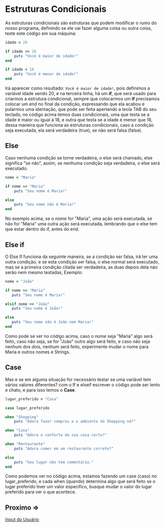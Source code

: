 # Estruturas Condicionais

As estruturas condicionais são estruturas que podem modificar o rumo do nosso programa, definindo se ele vai fazer alguma coisa ou outra coisa, teste este código em sua máquina:

```ruby
idade = 20

if idade >= 18
    puts "Você é maior de idade!"
end

if idade < 18
    puts "Você é menor de idade!"
end
```

Irá aparecer como resultado: `Você é maior de idade!`, pois definimos a variável idade sendo 20, e na terceira linha, há um **if**, que será usado para criarmos a estrutura condicional, sempre que colocarmos um **if** precisamos colocar um end no final da condição, expressando que ela acabou e pularmos uma identação, que pode ser feita apertando a tecla TAB do seu teclado, no código acima temos duas condicionais, uma que testa se a idade é maior ou igual á 18, e outra que testa se a idade é menor que 18, dessa maneira que funciona as estruturas condicionais, caso a condição seja executada, ela será verdadeira (true), se não será falsa (false).

## Else

Caso nenhuma condição se torne verdadeira, o else será chamado, else significa "se não", assim, se nenhuma condição seja verdadeira, o else será executado.

```ruby
nome = "Maria"

if nome == "Maria"
    puts "Seu nome é Maria!"

else
    puts "Seu nome não é Maria!"
end
```

No exemplo acima, se o nome for "Maria", uma ação será executada, se não for "Maria" uma outra ação será executada, lembrando que o else tem que estar dentro do if, antes do end.

## Else if

O Else If funciona da seguinte maneira, se a condição ser falsa, irá ter uma outra condição, e se esta condição ser falsa, o else normal será executado, mas se a primeira condição citada ser verdadeira, as duas depois dela não serão nem mesmo testadas, Exemplo:

```ruby
nome = "João"

if nome == "Maria"
   puts "Seu nome é Maria!"

elsif nome == "João"
   puts "Seu nome é João!"

else
   puts "Seu nome não é João nem Maria!"
end
```

Como pode se ver no código acima, caso o nome seja "Maria" algo será feito, caso não seja, se for "João" outro algo será feito, e caso não seja nenhum dos dois, nenhum será feito, experimente mudar o nome para Maria e outros nomes e Strings.

## Case

Mas e se em alguma situação for necessário testar se uma variável tem vários valores diferentes? com o If e elseif escrever o código pode ser lento e chato, e para isso temos o **Case**.

```ruby
lugar_preferido = "Casa"

case lugar_preferido

when "Shopping"
    puts "Adora fazer compras e o ambiente do Shopping né?"

when "Casa"
    puts "Adora o conforto da sua casa certo?"

when "Restaurante"
    puts "Adora comer em um restaurante correto?"

else
    puts "Seu lugar não tem comentário."
end
```

Como podemos ver no código acima, estamos fazendo um case (caso) no lugar_preferido, e cada when (quando) determina algo que será feito se o lugar preferido tiver um valor específico, busque mudar o valor do lugar preferido para ver o que acontece.

## Proximo =>

[Input do Usuário](../input-usuario/README.md)
